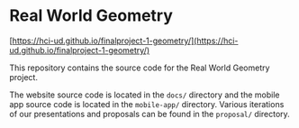 # Real World Geometry

[https://hci-ud.github.io/finalproject-1-geometry/](https://hci-ud.github.io/finalproject-1-geometry/)

This repository contains the source code for the Real World Geometry
project.

The website source code is located in the `docs/` directory and the
mobile app source code is located in the `mobile-app/` directory.
Various iterations of our presentations and proposals can be found in
the `proposal/` directory.
